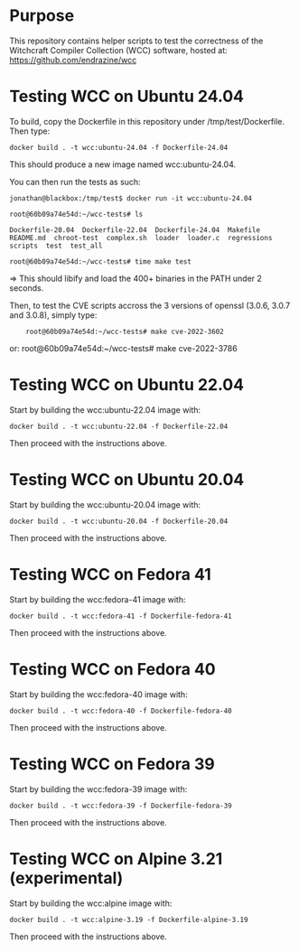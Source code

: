# Purpose

This repository contains helper scripts to test the correctness of the Witchcraft Compiler Collection (WCC) software, hosted at: https://github.com/endrazine/wcc

# Testing WCC on Ubuntu 24.04

To build, copy the Dockerfile in this repository under /tmp/test/Dockerfile. Then type:

	docker build . -t wcc:ubuntu-24.04 -f Dockerfile-24.04

This should produce a new image named wcc:ubuntu-24.04.

You can then run the tests as such:

	jonathan@blackbox:/tmp/test$ docker run -it wcc:ubuntu-24.04

	root@60b09a74e54d:~/wcc-tests# ls

	Dockerfile-20.04  Dockerfile-22.04  Dockerfile-24.04  Makefile  README.md  chroot-test  complex.sh  loader  loader.c  regressions  scripts  test  test_all

	root@60b09a74e54d:~/wcc-tests# time make test

=> This should libify and load the 400+ binaries in the PATH under 2 seconds.

Then, to test the CVE scripts accross the 3 versions of openssl (3.0.6, 3.0.7 and 3.0.8), simply type: 

        root@60b09a74e54d:~/wcc-tests# make cve-2022-3602
or:
        root@60b09a74e54d:~/wcc-tests# make cve-2022-3786


# Testing WCC on Ubuntu 22.04

Start by building the wcc:ubuntu-22.04 image with:

	docker build . -t wcc:ubuntu-22.04 -f Dockerfile-22.04

Then proceed with the instructions above.

# Testing WCC on Ubuntu 20.04

Start by building the wcc:ubuntu-20.04 image with:

	docker build . -t wcc:ubuntu-20.04 -f Dockerfile-20.04

Then proceed with the instructions above.


# Testing WCC on Fedora 41

Start by building the wcc:fedora-41 image with:

	docker build . -t wcc:fedora-41 -f Dockerfile-fedora-41

Then proceed with the instructions above.


# Testing WCC on Fedora 40

Start by building the wcc:fedora-40 image with:

	docker build . -t wcc:fedora-40 -f Dockerfile-fedora-40

Then proceed with the instructions above.


# Testing WCC on Fedora 39

Start by building the wcc:fedora-39 image with:

	docker build . -t wcc:fedora-39 -f Dockerfile-fedora-39

Then proceed with the instructions above.


# Testing WCC on Alpine 3.21 (experimental)

Start by building the wcc:alpine image with:

	docker build . -t wcc:alpine-3.19 -f Dockerfile-alpine-3.19

Then proceed with the instructions above.
